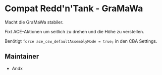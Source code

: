 # Compat Redd'n'Tank - GraMaWa

Macht die GraMaWa stabiler.

Fixt ACE-Aktionen um seitlich zu drehen und die Höhe zu verstellen.

Benötigt `force ace_csw_defaultAssemblyMode = true;` in den CBA Settings.

## Maintainer

- Andx
